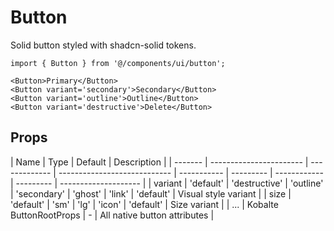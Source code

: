 # Button

Solid button styled with shadcn-solid tokens.

```tsx
import { Button } from '@/components/ui/button';

<Button>Primary</Button>
<Button variant='secondary'>Secondary</Button>
<Button variant='outline'>Outline</Button>
<Button variant='destructive'>Delete</Button>
```

## Props

| Name    | Type                    | Default       | Description                  |
| ------- | ----------------------- | ------------- | ---------------------------- | ----------- | --------- | ------------ | --------- | -------------------- |
| variant | 'default'               | 'destructive' | 'outline'                    | 'secondary' | 'ghost'   | 'link'       | 'default' | Visual style variant |
| size    | 'default'               | 'sm'          | 'lg'                         | 'icon'      | 'default' | Size variant |
| ...     | Kobalte ButtonRootProps | -             | All native button attributes |

